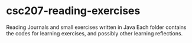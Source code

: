 # csc207-reading-exercises
Reading Journals and small exercises written in Java
Each folder contains the codes for learning exercises, and possibly other learning reflections.
